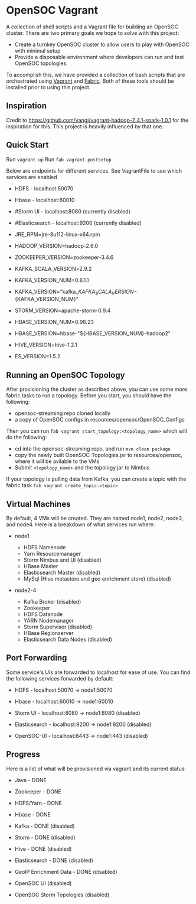 # OpenSOC Vagrant

A collection of shell scripts and a Vagrant file for building an OpenSOC cluster. There are two primary goals we hope to solve with this project:

* Create a turnkey OpenSOC cluster to allow users to play with OpenSOC with minimal setup
* Provide a disposable environment where developers can run and test OpenSOC topologies.

To accomplish this, we have provided a collection of bash scripts that are orchestrated using [Vagrant](https://www.vagrantup.com/) and [Fabric](http://www.fabfile.org/). Both of these tools should be installed prior to using this project. 

## Inspiration

Credit to https://github.com/vangj/vagrant-hadoop-2.4.1-spark-1.0.1 for the inspiration for this. This project is heavily influenced by that one.

## Quick Start
 Run `vagrant up`
 Run `fab vagrant postsetup`

 Below are endpoints for different services. See VagrantFile to see which services are enabled

 - HDFS - localhost:50070
 - Hbase - localhost:60010
 - #Storm UI - localhost:8080      (currently disabled)
 - #Elasticsearch - localhost:9200 (currently disabled)

 - JRE_RPM=jre-8u112-linux-x64.rpm
 - HADOOP_VERSION=hadoop-2.6.0
 - ZOOKEEPER_VERSION=zookeeper-3.4.6
 - KAFKA_SCALA_VERSION=2.9.2
 - KAFKA_VERSION_NUM=0.8.1.1
 - KAFKA_VERSION="kafka_${KAFKA_SCALA_VERSION}-${KAFKA_VERSION_NUM}"
 - STORM_VERSION=apache-storm-0.9.4
 - HBASE_VERSION_NUM=0.98.23
 - HBASE_VERSION=hbase-"${HBASE_VERSION_NUM}-hadoop2"
 - HIVE_VERSION=hive-1.2.1
 - ES_VERSION=1.5.2
## Running an OpenSOC Topology

After provisioning the cluster as described above, you can use some more fabric tasks to run a topology. Before you start, you should have the following:

* opensoc-streaming repo cloned locally
* a copy of OpenSOC configs in resources/opensoc/OpenSOC_Configs

Then you can run `fab vagrant start_topology:<topology_name>` which will do the following:

* cd into the opensoc-streaming repo, and run `mvn clean package`
* copy the newly built OpenSOC-Topologies.jar to resources/opensoc, where it will be avilable to the VMs
* Submit `<topology_name>` and the topology jar to Nimbus

If your topology is pulling data from Kafka, you can create a topic with the fabric task `fab vagrant create_topic:<topic>`

## Virtual Machines

By default, 4 VMs will be created. They are named node1, node2, node3, and node4. Here is a breakdown of what services run where:

* node1
  * HDFS Namenode
  * Yarn Resourcemanager
  * Storm Nimbus and UI (disabled)
  * HBase Master
  * Elasticsearch Master (disabled)
  * MySql (Hive metastore and geo enrichment store) (disabled)

* node2-4
  * Kafka Broker (disabled)
  * Zookeeper
  * HDFS Datanode
  * YARN Nodemanager
  * Storm Supervisor (disabled)
  * HBase Regionserver 
  * Elasticsearch Data Nodes (disabled)

## Port Forwarding

Some service's UIs are forwarded to localhost for ease of use. You can find the following services forwarded by default:

* HDFS - localhost:50070 -> node1:50070
* Hbase - localhost:60010 -> node1:60010

* Storm UI - localhost:8080 -> node1:8080 (disabled)
* Elasticsearch - localhost:9200 -> node1:9200 (disabled)
* OpenSOC-UI - localhost:8443 -> node1:443 (disabled)

## Progress

Here is a list of what will be provisioned via vagrant and its current status:

* Java - DONE
* Zookeeper - DONE
* HDFS/Yarn - DONE
* Hbase - DONE

* Kafka - DONE (disabled)
* Storm - DONE (disabled)
* Hive - DONE (disabled)
* Elasticsearch - DONE (disabled)
* GeoIP Enrichment Data - DONE (disabled)
* OpenSOC UI (disabled)
* OpenSOC Storm Topologies (disabled)
